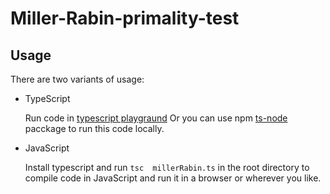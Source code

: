 # Miller-Rabin-primality-test

## Usage

There are two variants of usage:

* TypeScript

  Run code in [typescript playgraund](https://www.typescriptlang.org/play)
  Or you can use npm [ts-node](https://www.npmjs.com/package/ts-node) pacckage to run this code locally.

* JavaScript
  
  Install typescript and run `tsc  millerRabin.ts` in the root directory to compile code in JavaScript and run it in a browser or wherever you like.
